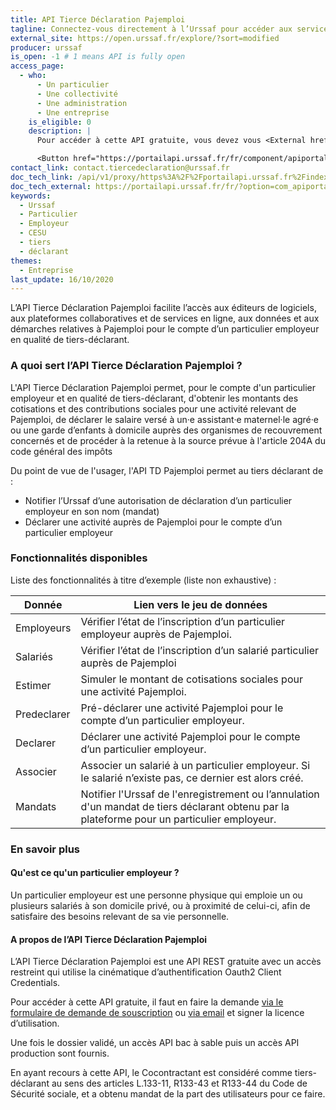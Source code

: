 ```yaml
---
title: API Tierce Déclaration Pajemploi
tagline: Connectez-vous directement à l’Urssaf pour accéder aux services de Pajemploi pour le compte d’un particulier employeur en tant que tiers-déclarant
external_site: https://open.urssaf.fr/explore/?sort=modified
producer: urssaf
is_open: -1 # 1 means API is fully open
access_page:
  - who:
      - Un particulier
      - Une collectivité
      - Une administration
      - Une entreprise
    is_eligible: 0
    description: |
      Pour accéder à cette API gratuite, vous devez vous <External href="https://portailapi.urssaf.fr/connexion">créer un compte</External> puis en faire la demande via le formulaire de demande de souscription et signer la licence d’utilisation.

      <Button href="https://portailapi.urssaf.fr/fr/component/apiportal/registration">Se créer un compte sur le portail Urssaf et remplir une demande</Button>
contact_link: contact.tiercedeclaration@urssaf.fr
doc_tech_link: /api/v1/proxy/https%3A%2F%2Fportailapi.urssaf.fr%2Findex.php%3Foption%3Dcom_apiportal%26view%3Ddefinition%26managerId%3D1%26menuId%3D181%26format%3Draw%26stateReturn%3DL2ZyLz9JdGVtaWQ9MTgxJmFwaUlkPTRlODRlMTdjLTk2NTQtNDBkMy1hYWRjLWY3MTdmYWM1ZGVlNSZhcGlOYW1lPUFQSSUyMFRpZXJjZSUyMERlY2xhcmF0aW9uJTIwUEFKRSZhcGlWZXJzaW9uPTEuMC4wJmFwaXRhYj10ZXN0cyZtYW5hZ2VySWQ9MSZtZW51SWQ9MTgxJm9wdGlvbj1jb21fYXBpcG9ydGFsJnJlbmRlclRvb2w9MiZ0eXBlPXJlc3QmdXNhZ2U9YXBpJnZpZXc9YXBpdGVzdGVy%26path%3D%252Fdiscovery%252Fswagger%252Fapi%252Fid%252F4e84e17c-9654-40d3-aadc-f717fac5dee5%253FswaggerVersion%253D2.0%2526filename%253DAPI%252520Tierce%252520Declaration%252520PAJE.json%2526extensions%253Dfalse
doc_tech_external: https://portailapi.urssaf.fr/fr/?option=com_apiportal&view=apitester&usage=api&apiName=API%20Tierce%20Declaration%20PAJE&sn=API%20Tierce%20Declaration%20PAJE&Itemid=181&apitab=tests&tab=&apiId=4e84e17c-9654-40d3-aadc-f717fac5dee5&menuId=181&apiVersion=1.0.0&managerId=1&renderTool=2&type=rest
keywords:
  - Urssaf
  - Particulier
  - Employeur
  - CESU
  - tiers
  - déclarant
themes:
  - Entreprise
last_update: 16/10/2020
---
```


L’API Tierce Déclaration Pajemploi facilite l’accès aux éditeurs de logiciels, aux plateformes collaboratives et de services en ligne, aux données et aux démarches relatives à Pajemploi pour le compte d’un particulier employeur en qualité de tiers-déclarant.

### A quoi sert l’API Tierce Déclaration Pajemploi ?

L'API Tierce Déclaration Pajemploi permet, pour le compte d'un particulier employeur et en qualité de tiers-déclarant, d'obtenir les montants des cotisations et des contributions sociales pour une activité relevant de Pajemploi, de déclarer le salaire versé à un·e assistant·e maternel·le agré·e ou une garde d’enfants à domicile auprès des organismes de recouvrement concernés et de procéder à la retenue à la source prévue à l'article 204A du code général des impôts

Du point de vue de l'usager, l'API TD Pajemploi permet au tiers déclarant de :

- Notifier l’Urssaf d’une autorisation de déclaration d’un particulier employeur en son nom (mandat)
- Déclarer une activité auprès de Pajemploi pour le compte d’un particulier employeur

### Fonctionnalités disponibles

Liste des fonctionnalités à titre d’exemple (liste non exhaustive) :

| Donnée      | Lien vers le jeu de données                                                                                                                  |
| ----------- | -------------------------------------------------------------------------------------------------------------------------------------------- |
| Employeurs  | Vérifier l’état de l’inscription d’un particulier employeur auprès de Pajemploi.                                                             |
| Salariés    | Vérifier l’état de l’inscription d’un salarié particulier auprès de Pajemploi                                                                |
| Estimer     | Simuler le montant de cotisations sociales pour une activité Pajemploi.                                                                      |
| Predeclarer | Pré-déclarer une activité Pajemploi pour le compte d’un particulier employeur.                                                               |
| Declarer    | Déclarer une activité Pajemploi pour le compte d’un particulier employeur.                                                                   |
| Associer    | Associer un salarié à un particulier employeur. Si le salarié n’existe pas, ce dernier est alors créé.                                       |
| Mandats     | Notifier l'Urssaf de l'enregistrement ou l’annulation d'un mandat de tiers déclarant obtenu par la plateforme pour un particulier employeur. |

### En savoir plus

#### Qu'est ce qu'un particulier employeur ?

Un particulier employeur est une personne physique qui emploie un ou plusieurs salariés à son domicile privé, ou à proximité de celui-ci, afin de satisfaire des besoins relevant de sa vie personnelle.

#### A propos de l’API Tierce Déclaration Pajemploi

L’API Tierce Déclaration Pajemploi est une API REST gratuite avec un accès restreint qui utilise la cinématique d’authentification Oauth2 Client Credentials.

Pour accéder à cette API gratuite, il faut en faire la demande [via le formulaire de demande de souscription](https://portailapi.urssaf.fr/fr/component/apiportal/registration) ou [via email](mailto:contact.tiercedeclaration@urssaf.fr) et signer la licence d’utilisation.

Une fois le dossier validé, un accès API bac à sable puis un accès API production sont fournis.

En ayant recours à cette API, le Cocontractant est considéré comme tiers-déclarant au sens des articles L.133-11, R133-43 et R133-44 du Code de Sécurité sociale, et a obtenu mandat de la part des utilisateurs pour ce faire.
